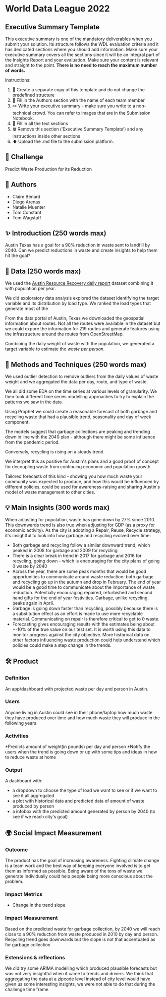 # World Data League 2022

## Executive Summary Template
This executive summary is one of the mandatory deliverables when you submit your solution. Its structure follows the WDL evaluation criteria and it has dedicated sections where you should add information. Make sure your executive summary covers all the sections since it will be an integral part of the Insights Report and your evaluation. Make sure your content is relevant and straight to the point.
**There is no need to reach the maximum number of words.**

Instructions:

1. 🧱 Create a separate copy of this template and do not change the predefined structure
2. 👥 Fill in the Authors section with the name of each team member
3. ✏️ Write your executive summary - make sure you write to a non-technical crowd. You can refer to images that are in the Submission Notebook.
4. 📄 Fill in all the text sections
5. 🗑️ Remove this section (‘Executive Summary Template’) and any instructions inside other sections
6. ⬆️ Upload the .md file to the submission platform.

## 🎯 Challenge
Predict Waste Production for its Reduction

## 👥 Authors
  * Claire Benard
  * Diego Arenas
  * Natalie Muenter
  * Tom Constant
  * Tom Wagstaff

## ✨ Introduction (250 words max)
Austin Texas has a goal for a 90% reduction in waste sent to landfill by 2040. Can we predict reductions in waste and create insights to help them hit the goal?

## 🔢 Data (250 words max)
<!-- Explain what data you used (both provided by WDL and external) and improvements you suggest to those datasets. Explain how those improvements would lead to a better solution. -->

We used the [Austin Resource Recovery daily report](https://data.austintexas.gov/Utilities-and-City-Services/Waste-Collection-Diversion-Report-daily-/mbnu-4wq9) dataset combining it with population per year.

We did exploratory data analysis explored the dataset identifying the target variable and its distribution by load type. We ranked the load types that generate most of the 

From the data portal of Austin, Texas we downloaded the geospatial information about routes. Not all the routes were available in the dataset but we could expore the information for 219 routes and generate features using the infrastructure around the routes from OpenStreetMap.

Combining the daily weight of waste with the population, we generated a target variable to estimate the *waste per person*. 

## 🧮 Methods and Techniques (250 words max)
<!-- Tell us what methods and algorithms you used and the results you obtained. -->

We used outlier detection to remove outliers from the daily values of waste weight and we aggregated the data per day, route, and type of waste.

We all did some EDA on the time series at various levels of granularity. We then took different time series modelling approaches to try to explain the patterns we saw in the data.

Using Prophet we could create a reasonable forecast of both garbage and recycling waste that had a plausible trend, seasonality and day of week component.

The models suggest that garbage collections are peaking and trending down in line with the 2040 plan - although there might be some influence from the pandemic period.

Conversely, recycling is rising on a steady trend.

We interpret this as positive for Austin's plans and a good proof of concept for decoupling waste from continuing economic and population growth.

Tailored forecasts of this kind - showing you how much waste your community was expected to produce, and how this would be influenced by different policies, could be used for awareness-raising and sharing Austin's model of waste management to other cities.

## 💡 Main Insights (300 words max)
When adjusting for population, waste has gone down by 27% since 2010. This downwards trend is also true when adjusting for GDP (as a proxy for economic activity). As the city is adopting a Repair, Reuse, Recycle strategy, it's insightful to look into how garbage and recycling evolved over time:

*  Both garbage and recycling follow a similar downward trend, which peaked in 2008 for garbage and 2009 for recycling
*  There is a clear break in trend in 2017 for garbage and 2016 for recycling, going down - which is encouraging for the city plans of going 0 waste by 2040
*  Across the year, there are some peak months that would be good opportunities to communicate around waste reduction: both garbage and recycling go up in the autumn and drop in February. The end of year would be a good time to communicate about the importance of waste reduction. Potentially encouraging repaired, refurbished and second hand gifts for the end of year festivities. Garbage, unlike recycling, peaks again in April.
*  Garbage is going down faster than recycling, possibly because there is a substitution effect as an effort is made to use more recyclable material. Communicating on repair is therefore critical to get to 0 waste.
* Forecasting gives encouraging results with the estimates being about +-10% of the true value on our test set. It is worth using this data to monitor progress against the city objective. More historical data on other factors influencing waste production could help understand which policies could make a step change in the trends.


## 🛠️ Product
### Definition
An app/dashboard with projected waste per day and person in Austin.

### Users
Anyone living in Austin could see in their phone/laptop how much waste they have produced over time and how much waste they will produce in the following years.

### Activities
*Predicts amount of weight(in pounds) per day and person
*Notify the users when the trend is going down or up with some tips and ideas in how to reduce waste at home  

### Output
A dashboard with:
* a dropdown to choose the type of load we want to see or if we want to see it all aggregated
* a plot with historical data and predicted data of amount of waste produced by person
* a infobox with the predicted amount generated by person by 2040 (to see if we reach city's goal) 

## 🌍 Social Impact Measurement
### Outcome
The product has the goal of increasing awareness. Fighting climate change is a team work and the best way of keeping everyone involved is to get them as informed as possible. Being aware of the tons of waste we generate individually could help people being more conscious about the problem.  

### Impact Metrics
* Change in the trend slope 

### Impact Measurement

Based on the predicted waste for garbage collection, by 2040 we will reach close to a 90% reduction from waste produced in 2010 by day and person. Recycling trend goes downwards but the slope is not that accentuated as for garbage collection.  

### Extensions & reflections
We did try some ARIMA modelling which produced plausible forecasts but was not very insightful when it came to trends and drivers.
We think that aggregating the data at a zipcode level instead of city level would have given us some interesting insights, we were not able to do that during the challenge time frame.
